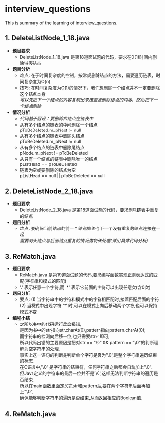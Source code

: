 # interview_questions
This is summary of the learning of interview_questions.  
  
  
## 1. DeleteListNode_1_18.java
* **题目要求**
  * DeleteListNode_1_18.java  是第18道面试题的代码，要求在O(1)时间内删除链表结点  
* **题目分析**
  * 难点: 在于时间复杂度的控制，按常规删除结点的方法，需要遍历链表，时间复杂度为O(n)  
  * 技巧: 在时间复杂度为O(1)的情况下，我们想删除一个结点并不一定要删除这个结点本身  
         _可以先把下一个结点的内容复制出来覆盖被删除结点的内容，然后把下一个结点删除_
* **情况分析**  
  * _代码基于假设：要删除的结点在链表中_  
  * 从有多个结点的链表的中间删除一个结点  
  pToBeDeleted.m_pNext != null  
  * 从有多个结点的链表中删除头结点  
  pToBeDeleted.m_pNext != null  
  * 从有多个结点的链表中删除尾结点  
  pNode.m_pNext != pToBeDeleted  
  * 从只有一个结点的链表中删除唯一的结点  
  pListHead == pToBeDeleted  
  * 链表为空或要删除的结点为空  
  pListHead == null || pToBeDeleted == null  
    
## 2. DeleteListNode_2_18.java  
* **题目要求**  
  * DeleteListNode_2_18.java  是第18道面试题的代码，要求删除链表中重复的结点  
* **题目分析**
  * 难点: 要确保当前结点的前一个结点始终与下一个没有重复的结点连接在一起  
         _需要对头结点与后面结点重复的情况做特殊处理(详见具体代码分析)_  
         
## 3. ReMatch.java  
* **题目要求**  
  * ReMatch.java  是第19道面试题的代码,要求编写函数实现正则表达式的匹配(字符串和模式的匹配)  
  *  '.' 表示任意一个字符,而 '*' 表示它前面的字符可以出现任意次(含0次)  
* **题目分析**  
  * 要点: (1) 当字符串中的字符和模式中的字符相匹配时,接着匹配后面的字符  
    (2) 当模式中出现字符 '*' 时,可以在模式上向后移动两个字符,也可以保持模式不变  
* **编程小结**  
  * 之所以书中的代码运行后会报错,  
    是因为书中的str指向str.charAt(0),pattern指向pattern.charAt(0);  
    而字符串的检测向后移一位,也只需要str+1即可;  
    所以代码出错的主要原因是把对str == "\0" && pattern == "\0"的判断理解为空字符串的处理.  
    事实上这一语句的判断是判断单个字符是否为'\0',是整个字符串遍历结束的标志.  
    在C语言中,'\0' 是字符串的结束符，任何字符串之后都会自动加上'\0'.  
    但Java定义的字符串的最后一位并不是'\0',这样无法判断字符串的遍历是否结束,  
    所以在main函数里面定义完str和pattern后,要在两个字符串后面再加上"\0",  
    确保能够判断字符串的遍历是否结束,从而返回相应的Boolean值.  
      
## 4. ReMatch.java
